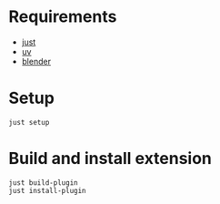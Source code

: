 # Requirements

- [just](https://github.com/casey/just)
- [uv](https://github.com/astral-sh/uv)
- [blender](https://www.blender.org/download/)

# Setup

```
just setup
```

# Build and install extension

```
just build-plugin
just install-plugin
```
